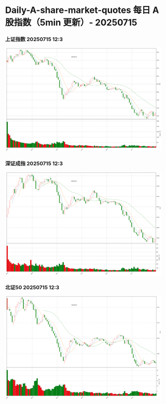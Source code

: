 
# Daily-A-share-market-quotes 每日 A 股指数（5min 更新）- 20250715

### 上证指数 20250715 12:3
![](./fig/2025/7/20250715-sh000001.png)

### 深证成指 20250715 12:3
![](./fig/2025/7/20250715-sz399001.png)

### 北证50 20250715 12:3
![](./fig/2025/7/20250715-bj899050.png)
